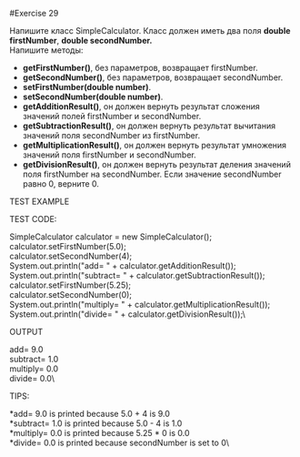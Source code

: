 #Exercise 29

Напишите класс SimpleCalculator. Класс должен иметь два поля **double firstNumber**, **double secondNumber.**\
Напишите методы: 
- **getFirstNumber()**, без параметров, возвращает firstNumber.
- **getSecondNumber()**, без параметров, возвращает secondNumber. 
- **setFirstNumber(double number)**.
- **setSecondNumber(double number)**.
- **getAdditionResult()**, он должен вернуть результат сложения значений полей firstNumber и secondNumber.
- **getSubtractionResult()**, он должен вернуть результат вычитания значений поля secondNumber из firstNumber.
- **getMultiplicationResult()**, он должен вернуть результат умножения значений поля firstNumber и secondNumber.
- **getDivisionResult()**, он должен вернуть результат деления значений поля firstNumber на secondNumber. Если значение secondNumber равно 0, верните 0.

TEST EXAMPLE

TEST CODE:

SimpleCalculator calculator = new SimpleCalculator();\
calculator.setFirstNumber(5.0);\
calculator.setSecondNumber(4);\
System.out.println("add= " + calculator.getAdditionResult());\
System.out.println("subtract= " + calculator.getSubtractionResult());\
calculator.setFirstNumber(5.25);\
calculator.setSecondNumber(0);\
System.out.println("multiply= " + calculator.getMultiplicationResult());\
System.out.println("divide= " + calculator.getDivisionResult());\

OUTPUT

add= 9.0\
subtract= 1.0\
multiply= 0.0\
divide= 0.0\

TIPS:

*add= 9.0 is printed because 5.0 + 4 is 9.0\
*subtract= 1.0 is printed because 5.0 - 4 is 1.0\
*multiply= 0.0 is printed because 5.25 * 0 is 0.0\
*divide= 0.0 is printed because secondNumber is set to 0\